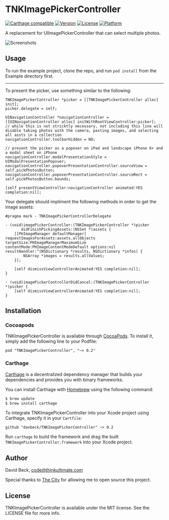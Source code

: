 # TNKImagePickerController

[![Carthage compatible](https://img.shields.io/badge/carthage-compatible-4BC51D.svg?style=flat)](https://github.com/Carthage/Carthage)
[![Version](https://img.shields.io/cocoapods/v/TNKImagePickerController.svg?style=flat)](http://cocoadocs.org/docsets/TNKImagePickerController)
[![License](https://img.shields.io/cocoapods/l/TNKImagePickerController.svg?style=flat)](http://cocoadocs.org/docsets/TNKImagePickerController)
[![Platform](https://img.shields.io/cocoapods/p/TNKImagePickerController.svg?style=flat)](http://cocoadocs.org/docsets/TNKImagePickerController)

A replacement for UIImagePickerController that can select multiple photos.

![Screenshots](http://f.cl.ly/items/3n3C1W3N0v082y211U1o/screenshots.png)

## Usage

To run the example project, clone the repo, and run `pod install` from the Example directory first.

---

To present the picker, use something similar to the following:

```objc
TNKImagePickerController *picker = [[TNKImagePickerController alloc] init];
picker.delegate = self;

UINavigationController *navigationController = [[UINavigationController alloc] initWithRootViewController:picker];
// while this is not stricktly necessary, not including this line will disable taking photos with the camera, pasting images, and selecting all assts in a collection
navigationController.toolbarHidden = NO;

// present the picker as a popover on iPad and landscape iPhone 6+ and a modal sheet on iPhone
navigationController.modalPresentationStyle = UIModalPresentationPopover;
navigationController.popoverPresentationController.sourceView = self.pickPhotosButton;
navigationController.popoverPresentationController.sourceRect = self.pickPhotosButton.bounds;

[self presentViewController:navigationController animated:YES completion:nil];
```

Your delegate should impliment the following methods in order to get the image assets:

```objc
#pragma mark - TNKImagePickerControllerDelegate

- (void)imagePickerController:(TNKImagePickerController *)picker
       didFinishPickingAssets:(NSSet *)assets {
    [[PHImageManager defaultManager] requestImagesForAssets:assets.allObjects targetSize:PHImageManagerMaximumSize contentMode:PHImageContentModeDefault options:nil resultHandler:^(NSDictionary *results, NSDictionary *infos) {
        NSArray *images = results.allValues;
    }];
    
    [self dismissViewControllerAnimated:YES completion:nil];
}

- (void)imagePickerControllerDidCancel:(TNKImagePickerController *)picker {
    [self dismissViewControllerAnimated:YES completion:nil];
}
```

## Installation

### Cocoapods

TNKImagePickerController is available through [CocoaPods](http://cocoapods.org). To install
it, simply add the following line to your Podfile:

    pod "TNKImagePickerController", "~> 0.2"

### Carthage

[Carthage](https://github.com/Carthage/Carthage) is a decentralized dependency manager that builds your dependencies and provides you with binary frameworks.

You can install Carthage with [Homebrew](http://brew.sh/) using the following command:

```bash
$ brew update
$ brew install carthage
```

To integrate TNKImagePickerController into your Xcode project using Carthage, specify it in your `Cartfile`:

```ogdl
github "davbeck/TNKImagePickerController" ~> 0.2
```

Run `carthage` to build the framework and drag the built `TNKImagePickerController.framework` into your Xcode project.

## Author

David Beck, code@thinkultimate.com

Special thanks to [The City](http://www.onthecity.org) for allowing me to open source this project.

## License

TNKImagePickerController is available under the MIT license. See the LICENSE file for more info.

